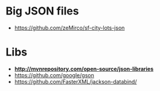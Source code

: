 # Big JSON files
- https://github.com/zeMirco/sf-city-lots-json

# Libs
- **http://mvnrepository.com/open-source/json-libraries**
- https://github.com/google/gson
- https://github.com/FasterXML/jackson-databind/
